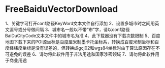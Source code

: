 # FreeBaiduVectorDownload
1、关键字可打开conf路径KeyWord文本文件自行添加
2、设置多城市时之间用英文逗号或分号做间隔
3、城市名一般以不带“市”字，请以conf路径BaiDuCityCode文本文件中的城市名为准
4、此下载器没有下载次数限制
5、百度地图下载下来的POI源坐标是百度厘米制墨卡托坐标系，转换成百度米制坐标和百度经纬度坐标是没有误差的，但转换成gcj02和wgs84坐标时由于算法原因存在不可避免的误差
6、请勿将此软件用于非法用途和国家涉密领域
7、请勿将此软件用于商业用途
